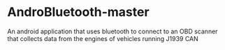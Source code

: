 # AndroBluetooth-master
An android application that uses bluetooth to connect to an OBD scanner that collects data from the engines of vehicles running J1939 CAN 
